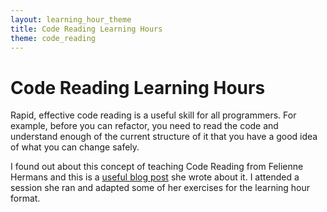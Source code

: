 ```yaml
---
layout: learning_hour_theme
title: Code Reading Learning Hours
theme: code_reading
---
```


# Code Reading Learning Hours

Rapid, effective code reading is a useful skill for all programmers. For example, before you can refactor, you need to read the code and understand enough of the current structure of it that you have a good idea of what you can change safely. 

I found out about this concept of teaching Code Reading from Felienne Hermans and this is a [useful blog post](https://www.felienne.com/archives/6472) she wrote about it. I attended a session she ran and adapted some of her exercises for the learning hour format. 
